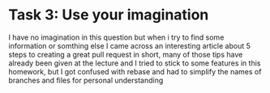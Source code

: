 # Task 3: Use your imagination
 I have no imagination in this question but  when i try to find some information
 or somthing else I came across an interesting article about 5 steps to creating a great pull request
 in short, many of those tips have already been given at the lecture and I tried to stick to some features in this homework, but I got confused with rebase and had to simplify the names of branches and files for personal understanding
